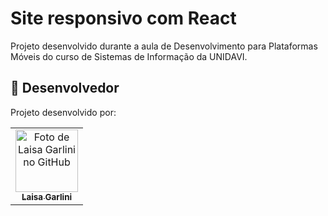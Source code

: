 # Site responsivo com React

Projeto desenvolvido durante a aula de Desenvolvimento para Plataformas Móveis do curso de Sistemas de Informação da UNIDAVI.

## 🤝 Desenvolvedor

Projeto desenvolvido por:

<table>
  <tr>
    <td align="center">
      <a href="https://github.com/LaisaGarlini" title="Laisa Garlini">
        <img src="https://avatars.githubusercontent.com/u/128845740?v=4" width="100px;" alt="Foto de Laisa Garlini no GitHub"/><br>
        <sub>
          <b>Laisa Garlini</b>
        </sub>
      </a>
    </td>
  </tr>
</table>
